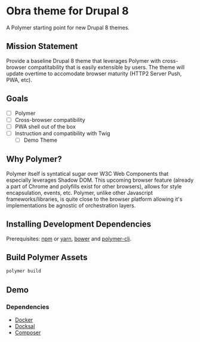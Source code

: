 # Obra theme for Drupal 8
A Polymer starting point for new Drupal 8 themes. 

## Mission Statement
Provide a baseline Drupal 8 theme that leverages Polymer with cross-browser compatitability that is easily extensible by users. The theme will update overtime to accomodate browser maturity (HTTP2 Server Push, PWA, etc). 

## Goals
- [ ] Polymer
- [ ] Cross-browser compatibility
- [ ] PWA shell out of the box
- [ ] Instruction and compatibility with Twig
	- [ ] Demo Theme

## Why Polymer?
Polymer itself is syntatical sugar over W3C Web Components that especially leverages Shadow DOM. 
This upcoming browser feature (already a part of Chrome and polyfills exist for other browsers), allows for style encapsulation, events, etc. Polymer, unlike other Javascript frameworks/libraries, is quite close to the browser platform allowing it's implementations be agnostic of orchestration layers. 

## Installing Development Dependencies
Prerequisites: [npm](https://www.npmjs.com/) or [yarn](https://yarnpkg.com/en/), [bower](https://bower.io/)
and [polymer-cli](https://www.polymer-project.org/2.0/docs/tools/polymer-cli).

## Build Polymer Assets
```sh
polymer build
```
## Demo
### Dependencies
- [Docker](http://docker.io/)
- [Docksal](https://docksal.readthedocs.io/en/master/)
- [Composer](https://getcomposer.org/)

